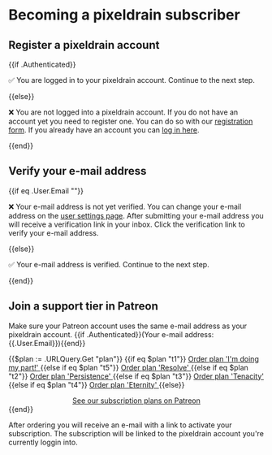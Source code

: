 # Becoming a pixeldrain subscriber

## Register a pixeldrain account

{{if .Authenticated}}

✅ You are logged in to your pixeldrain account. Continue to the next step.

{{else}}

❌ You are not logged into a pixeldrain account. If you do not have an account
yet you need to register one. You can do so with our [registration
form](/register). If you already have an account you can [log in here](/login).

{{end}}

## Verify your e-mail address

{{if eq .User.Email ""}}

❌ Your e-mail address is not yet verified. You can change your e-mail address on
the [user settings page](/user/settings). After submitting your e-mail address
you will receive a verification link in your inbox. Click the verification link
to verify your e-mail address.

{{else}}

✅ Your e-mail address is verified. Continue to the next step.

{{end}}

## Join a support tier in Patreon

Make sure your Patreon account uses the same e-mail address as your pixeldrain
account. {{if .Authenticated}}(Your e-mail address: {{.User.Email}}){{end}}

{{$plan := .URLQuery.Get "plan"}}
{{if eq $plan "t1"}}
<a class="button button_highlight" href="https://www.patreon.com/join/pixeldrain/checkout?rid=5291427">
Order plan 'I'm doing my part!'
</a>
{{else if eq $plan "t5"}}
<a class="button button_highlight" href="https://www.patreon.com/join/pixeldrain/checkout?rid=5736701">
Order plan 'Resolve'
</a>
{{else if eq $plan "t2"}}
<a class="button button_highlight" href="https://www.patreon.com/join/pixeldrain/checkout?rid=5291482">
Order plan 'Persistence'
</a>
{{else if eq $plan "t3"}}
<a class="button button_highlight" href="https://www.patreon.com/join/pixeldrain/checkout?rid=5291516">
Order plan 'Tenacity'
</a>
{{else if eq $plan "t4"}}
<a class="button button_highlight" href="https://www.patreon.com/join/pixeldrain/checkout?rid=5291528">
Order plan 'Eternity'
</a>
{{else}}
<div style="text-align: center;">
<a class="button button_highlight" href="https://www.patreon.com/join/pixeldrain">
See our subscription plans on Patreon
</a>
</div>
{{end}}

After ordering you will receive an e-mail with a link to activate your
subscription. The subscription will be linked to the pixeldrain account you're
currently loggin into.
